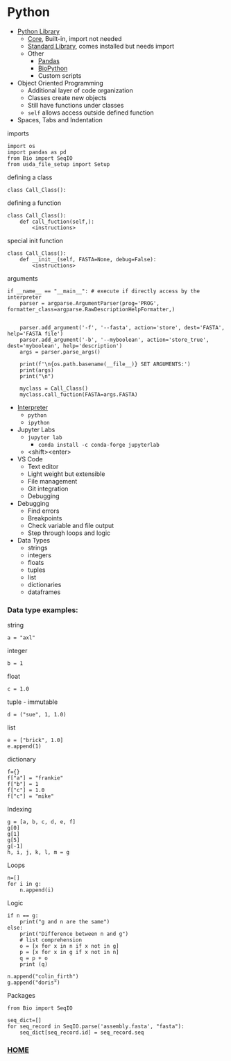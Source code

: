 # Python
- [Python Library](https://docs.python.org/3/library/intro.html)
    - [Core](https://docs.python.org/3/library/index.html), Built-in, import not needed
    - [Standard Library](https://docs.python.org/3/library/), comes installed but needs import
    - Other
        - [Pandas](https://pandas.pydata.org/)
        - [BioPython](https://biopython.org/)
        - Custom scripts
- Object Oriented Programming
    - Additional layer of code organization
    - Classes create new objects
    - Still have functions under classes
    - `self` allows access outside defined function
- Spaces, Tabs and Indentation

imports
```
import os
import pandas as pd
from Bio import SeqIO
from usda_file_setup import Setup
```
defining a class
```
class Call_Class():
```
defining a function
```
class Call_Class():
    def call_fuction(self,):
        <instructions>
```
special init function
```
class Call_Class():
    def __init__(self, FASTA=None, debug=False):
        <instructions>
```
arguments
```
if __name__ == "__main__": # execute if directly access by the interpreter
    parser = argparse.ArgumentParser(prog='PROG', formatter_class=argparse.RawDescriptionHelpFormatter,)


    parser.add_argument('-f', '--fasta', action='store', dest='FASTA', help='FASTA file')
    parser.add_argument('-b', '--myboolean', action='store_true', dest='myboolean', help='description')
    args = parser.parse_args()
    
    print(f'\n{os.path.basename(__file__)} SET ARGUMENTS:')
    print(args)
    print("\n")

    myclass = Call_Class()
    myclass.call_fuction(FASTA=args.FASTA)
```

- [Interpreter](https://docs.python.org/3/tutorial/interpreter.html)
    - `python`
    - `ipython`
- Jupyter Labs
    - `jupyter lab`
      - `conda install -c conda-forge jupyterlab`
    - \<shift\>\<enter>
- VS Code
    - Text editor
    - Light weight but extensible
    - File management
    - Git integration
    - Debugging
- Debugging
    - Find errors
    - Breakpoints
    - Check variable and file output
    - Step through loops and logic
- Data Types
    - strings
    - integers
    - floats
    - tuples
    - list
    - dictionaries
    - dataframes

### Data type examples:
string
```
a = "axl"
```
integer
```
b = 1
```
float
```
c = 1.0
```
tuple - immutable
```
d = ("sue", 1, 1.0)
```
list
```
e = ["brick", 1.0]
e.append(1)
```
dictionary
```
f={}
f["a"] = "frankie"
f["b"] = 1
f["c"] = 1.0
f["c"] = "mike"
```

Indexing
```
g = [a, b, c, d, e, f]
g[0]
g[1]
g[5]
g[-1]
h, i, j, k, l, m = g
```

Loops
```
n=[]
for i in g:
    n.append(i)
```

Logic
```
if n == g:
    print("g and n are the same")
else:
    print("Difference between n and g")
    # list comprehension
    o = [x for x in n if x not in g]
    p = [x for x in g if x not in n]
    q = p + o
    print (q)
```
```
n.append("colin_firth")
g.append("doris")
```
Packages
```
from Bio import SeqIO

seq_dict=[]
for seq_record in SeqIO.parse('assembly.fasta', "fasta"):
    seq_dict[seq_record.id] = seq_record.seq

```

### [HOME](../README.md)